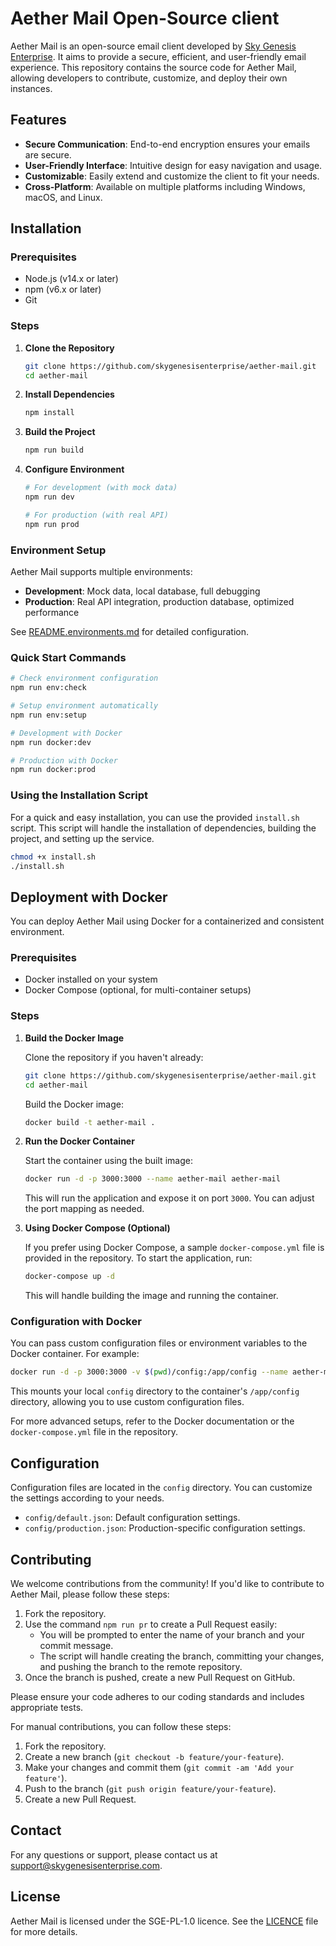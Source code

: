 # Aether Mail Open-Source client

Aether Mail is an open-source email client developed by [Sky Genesis Enterprise](https://skygenesisenterprise.com). It aims to provide a secure, efficient, and user-friendly email experience. This repository contains the source code for Aether Mail, allowing developers to contribute, customize, and deploy their own instances.

## Features

- **Secure Communication**: End-to-end encryption ensures your emails are secure.
- **User-Friendly Interface**: Intuitive design for easy navigation and usage.
- **Customizable**: Easily extend and customize the client to fit your needs.
- **Cross-Platform**: Available on multiple platforms including Windows, macOS, and Linux.

## Installation

### Prerequisites

- Node.js (v14.x or later)
- npm (v6.x or later)
- Git

### Steps

1. **Clone the Repository**

   ```bash
   git clone https://github.com/skygenesisenterprise/aether-mail.git
   cd aether-mail
   ```

2. **Install Dependencies**

   ```bash
   npm install
   ```

3. **Build the Project**

   ```bash
   npm run build
   ```

4. **Configure Environment**

   ```bash
   # For development (with mock data)
   npm run dev

   # For production (with real API)
   npm run prod
   ```

### Environment Setup

Aether Mail supports multiple environments:

- **Development**: Mock data, local database, full debugging
- **Production**: Real API integration, production database, optimized performance

See [README.environments.md](./README.environments.md) for detailed configuration.

### Quick Start Commands

```bash
# Check environment configuration
npm run env:check

# Setup environment automatically
npm run env:setup

# Development with Docker
npm run docker:dev

# Production with Docker
npm run docker:prod
```

### Using the Installation Script

For a quick and easy installation, you can use the provided `install.sh` script. This script will handle the installation of dependencies, building the project, and setting up the service.

```bash
chmod +x install.sh
./install.sh

```

## Deployment with Docker

You can deploy Aether Mail using Docker for a containerized and consistent environment.

### Prerequisites

- Docker installed on your system
- Docker Compose (optional, for multi-container setups)

### Steps

1. **Build the Docker Image**

   Clone the repository if you haven't already:

   ```bash
   git clone https://github.com/skygenesisenterprise/aether-mail.git
   cd aether-mail
   ```

   Build the Docker image:

   ```bash
   docker build -t aether-mail .
   ```

2. **Run the Docker Container**

   Start the container using the built image:

   ```bash
   docker run -d -p 3000:3000 --name aether-mail aether-mail
   ```

   This will run the application and expose it on port `3000`. You can adjust the port mapping as needed.

3. **Using Docker Compose (Optional)**

   If you prefer using Docker Compose, a sample `docker-compose.yml` file is provided in the repository. To start the application, run:

   ```bash
   docker-compose up -d
   ```

   This will handle building the image and running the container.

### Configuration with Docker

You can pass custom configuration files or environment variables to the Docker container. For example:

```bash
docker run -d -p 3000:3000 -v $(pwd)/config:/app/config --name aether-mail aether-mail
```

This mounts your local `config` directory to the container's `/app/config` directory, allowing you to use custom configuration files.

For more advanced setups, refer to the Docker documentation or the `docker-compose.yml` file in the repository.

## Configuration

Configuration files are located in the `config` directory. You can customize the settings according to your needs.

- `config/default.json`: Default configuration settings.
- `config/production.json`: Production-specific configuration settings.

## Contributing

We welcome contributions from the community! If you'd like to contribute to Aether Mail, please follow these steps:

1. Fork the repository.
2. Use the command `npm run pr` to create a Pull Request easily:
   - You will be prompted to enter the name of your branch and your commit message.
   - The script will handle creating the branch, committing your changes, and pushing the branch to the remote repository.
3. Once the branch is pushed, create a new Pull Request on GitHub.

Please ensure your code adheres to our coding standards and includes appropriate tests.

For manual contributions, you can follow these steps:

1. Fork the repository.
2. Create a new branch (`git checkout -b feature/your-feature`).
3. Make your changes and commit them (`git commit -am 'Add your feature'`).
4. Push to the branch (`git push origin feature/your-feature`).
5. Create a new Pull Request.

## Contact

For any questions or support, please contact us at support@skygenesisenterprise.com.

## License

Aether Mail is licensed under the SGE-PL-1.0 licence. See the [LICENCE](licence) file for more details.

